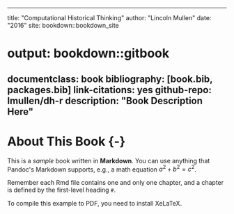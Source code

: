 
--- 
title: "Computational Historical Thinking"
author: "Lincoln Mullen"
date: "2016"
site: bookdown::bookdown_site
# output: bookdown::gitbook
documentclass: book
bibliography: [book.bib, packages.bib]
link-citations: yes
github-repo: lmullen/dh-r
description: "Book Description Here"
---

# About This Book {-}

This is a _sample_ book written in **Markdown**. You can use anything that Pandoc's Markdown supports, e.g., a math equation $a^2 + b^2 = c^2$.

Remember each Rmd file contains one and only one chapter, and a chapter is defined by the first-level heading `#`.

To compile this example to PDF, you need to install XeLaTeX.


